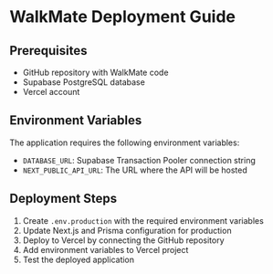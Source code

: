 # WalkMate Deployment Guide

## Prerequisites
- GitHub repository with WalkMate code
- Supabase PostgreSQL database
- Vercel account

## Environment Variables
The application requires the following environment variables:
- `DATABASE_URL`: Supabase Transaction Pooler connection string
- `NEXT_PUBLIC_API_URL`: The URL where the API will be hosted

## Deployment Steps
1. Create `.env.production` with the required environment variables
2. Update Next.js and Prisma configuration for production
3. Deploy to Vercel by connecting the GitHub repository
4. Add environment variables to Vercel project
5. Test the deployed application
